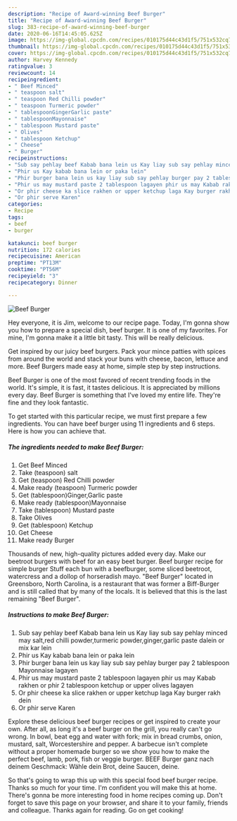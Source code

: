 ```yaml
---
description: "Recipe of Award-winning Beef Burger"
title: "Recipe of Award-winning Beef Burger"
slug: 383-recipe-of-award-winning-beef-burger
date: 2020-06-16T14:45:05.625Z
image: https://img-global.cpcdn.com/recipes/010175d44c43d1f5/751x532cq70/beef-burger-recipe-main-photo.jpg
thumbnail: https://img-global.cpcdn.com/recipes/010175d44c43d1f5/751x532cq70/beef-burger-recipe-main-photo.jpg
cover: https://img-global.cpcdn.com/recipes/010175d44c43d1f5/751x532cq70/beef-burger-recipe-main-photo.jpg
author: Harvey Kennedy
ratingvalue: 3
reviewcount: 14
recipeingredient:
- " Beef Minced"
- " teaspoon salt"
- " teaspoon Red Chilli powder"
- " teaspoon Turmeric powder"
- " tablespoonGingerGarlic paste"
- " tablespoonMayonnaise"
- " tablespoon Mustard paste"
- " Olives"
- " tablespoon Ketchup"
- " Cheese"
- " Burger"
recipeinstructions:
- "Sub say pehlay beef Kabab bana lein us Kay liay sub say pehlay minced may salt,red chilli powder,turmeric powder,ginger,garlic paste dalein or mix kar lein"
- "Phir us Kay kabab bana lein or paka lein"
- "Phir burger bana lein us kay liay sub say pehlay burger pay 2 tablespoon Mayonnaise lagayen"
- "Phir us may mustard paste 2 tablespoon lagayen phir us may Kabab rakhen or phir 2 tablespoon ketchup or upper olives lagayen"
- "Or phir cheese ka slice rakhen or upper ketchup laga Kay burger rakh dein"
- "Or phir serve Karen"
categories:
- Recipe
tags:
- beef
- burger

katakunci: beef burger 
nutrition: 172 calories
recipecuisine: American
preptime: "PT13M"
cooktime: "PT56M"
recipeyield: "3"
recipecategory: Dinner

---
```



![Beef Burger](https://img-global.cpcdn.com/recipes/010175d44c43d1f5/751x532cq70/beef-burger-recipe-main-photo.jpg)

Hey everyone, it is Jim, welcome to our recipe page. Today, I'm gonna show you how to prepare a special dish, beef burger. It is one of my favorites. For mine, I'm gonna make it a little bit tasty. This will be really delicious.

Get inspired by our juicy beef burgers. Pack your mince patties with spices from around the world and stack your buns with cheese, bacon, lettuce and more. Beef Burgers made easy at home, simple step by step instructions.

Beef Burger is one of the most favored of recent trending foods in the world. It's simple, it is fast, it tastes delicious. It is appreciated by millions every day. Beef Burger is something that I've loved my entire life. They're fine and they look fantastic.


To get started with this particular recipe, we must first prepare a few ingredients. You can have beef burger using 11 ingredients and 6 steps. Here is how you can achieve that.

<!--inarticleads1-->

##### The ingredients needed to make Beef Burger:

1. Get  Beef Minced
1. Take  (teaspoon) salt
1. Get  (teaspoon) Red Chilli powder
1. Make ready  (teaspoon) Turmeric powder
1. Get  (tablespoon)Ginger,Garlic paste
1. Make ready  (tablespoon)Mayonnaise
1. Take  (tablespoon) Mustard paste
1. Take  Olives
1. Get  (tablespoon) Ketchup
1. Get  Cheese
1. Make ready  Burger


Thousands of new, high-quality pictures added every day. Make our beetroot burgers with beef for an easy beet burger. Beef burger recipe for simple burger Stuff each bun with a beefburger, some sliced beetroot, watercress and a dollop of horseradish mayo. &#34;Beef Burger&#34; located in Greensboro, North Carolina, is a restaurant that was former a Biff-Burger and is still called that by many of the locals. It is believed that this is the last remaining &#34;Beef Burger&#34;. 

<!--inarticleads2-->

##### Instructions to make Beef Burger:

1. Sub say pehlay beef Kabab bana lein us Kay liay sub say pehlay minced may salt,red chilli powder,turmeric powder,ginger,garlic paste dalein or mix kar lein
1. Phir us Kay kabab bana lein or paka lein
1. Phir burger bana lein us kay liay sub say pehlay burger pay 2 tablespoon Mayonnaise lagayen
1. Phir us may mustard paste 2 tablespoon lagayen phir us may Kabab rakhen or phir 2 tablespoon ketchup or upper olives lagayen
1. Or phir cheese ka slice rakhen or upper ketchup laga Kay burger rakh dein
1. Or phir serve Karen


Explore these delicious beef burger recipes or get inspired to create your own. After all, as long it&#39;s a beef burger on the grill, you really can&#39;t go wrong. In bowl, beat egg and water with fork; mix in bread crumbs, onion, mustard, salt, Worcestershire and pepper. A barbecue isn&#39;t complete without a proper homemade burger so we show you how to make the perfect beef, lamb, pork, fish or veggie burger. BEEF Burger ganz nach deinem Geschmack: Wähle dein Brot, deine Saucen, deine. 

So that's going to wrap this up with this special food beef burger recipe. Thanks so much for your time. I'm confident you will make this at home. There's gonna be more interesting food in home recipes coming up. Don't forget to save this page on your browser, and share it to your family, friends and colleague. Thanks again for reading. Go on get cooking!
